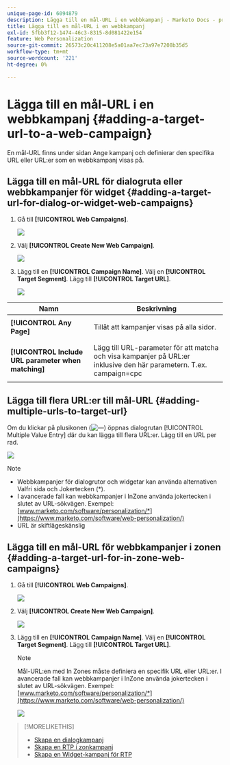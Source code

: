 ```yaml
---
unique-page-id: 6094879
description: Lägga till en mål-URL i en webbkampanj - Marketo Docs - produktdokumentation
title: Lägga till en mål-URL i en webbkampanj
exl-id: 5fbb3f12-1474-46c3-8315-8d081422e154
feature: Web Personalization
source-git-commit: 26573c20c411208e5a01aa7ec73a97e7208b35d5
workflow-type: tm+mt
source-wordcount: '221'
ht-degree: 0%

---
```


# Lägga till en mål-URL i en webbkampanj {#adding-a-target-url-to-a-web-campaign}

En mål-URL finns under sidan Ange kampanj och definierar den specifika URL eller URL:er som en webbkampanj visas på.

## Lägga till en mål-URL för dialogruta eller webbkampanjer för widget {#adding-a-target-url-for-dialog-or-widget-web-campaigns}

1. Gå till **[!UICONTROL Web Campaigns]**.

   ![](assets/web-campaigns-hand-5.jpg)

1. Välj **[!UICONTROL Create New Web Campaign]**.

   ![](assets/create-new-web-campaign-hand.jpg)

1. Lägg till en **[!UICONTROL Campaign Name]**. Välj en **[!UICONTROL Target Segment]**. Lägg till **[!UICONTROL Target URL]**.

   ![](assets/set-web-campaign-hands.jpg)

<table>
 <thead>
  <tr>
   <th colspan="1" rowspan="1">Namn</th>
   <th colspan="1" rowspan="1">Beskrivning</th>
  </tr>
 </thead>
 <tbody>
  <tr>
   <td colspan="1" rowspan="1"><strong>[!UICONTROL Any Page]</strong></td>
   <td colspan="1" rowspan="1"><p>Tillåt att kampanjer visas på alla sidor.</p></td>
  </tr>
  <tr>
   <td colspan="1" rowspan="1"><p><strong>[!UICONTROL Include URL parameter when matching]</strong></p></td>
   <td colspan="1" rowspan="1">Lägg till URL-parameter för att matcha och visa kampanjer på URL:er inklusive den här parametern. T.ex. campaign=cpc</td>
  </tr>
 </tbody>
</table>

## Lägga till flera URL:er till mål-URL {#adding-multiple-urls-to-target-url}

Om du klickar på plusikonen (![—](assets/image2015-2-18-8-3a40-3a59.png)) öppnas dialogrutan [!UICONTROL Multiple Value Entry] där du kan lägga till flera URL:er. Lägg till en URL per rad.

![](assets/image2015-2-23-18-3a15-3a57.png)

>[!NOTE]
>
>* Webbkampanjer för dialogrutor och widgetar kan använda alternativen Valfri sida och Jokertecken (&#42;).
>* I avancerade fall kan webbkampanjer i InZone använda jokertecken i slutet av URL-sökvägen. Exempel: [www.marketo.com/software/personalization/*](https://www.marketo.com/software/web-personalization/)
>* URL är skiftlägeskänslig

## Lägga till en mål-URL för webbkampanjer i zonen {#adding-a-target-url-for-in-zone-web-campaigns}

1. Gå till **[!UICONTROL Web Campaigns]**.

   ![](assets/web-campaigns-hand-5.jpg)

1. Välj **[!UICONTROL Create New Web Campaign]**.

   ![](assets/create-new-web-campaign-hand.jpg)

1. Lägg till en **[!UICONTROL Campaign Name]**. Välj en **[!UICONTROL Target Segment]**. Lägg till **[!UICONTROL Target URL]**.

   >[!NOTE]
   >
   >Mål-URL:en med In Zones måste definiera en specifik URL eller URL:er. I avancerade fall kan webbkampanjer i InZone använda jokertecken i slutet av URL-sökvägen. Exempel: [www.marketo.com/software/personalization/*](https://www.marketo.com/software/web-personalization/)

   ![](assets/set-web-campaign-multiple-hands.jpg)

>[!MORELIKETHIS]
>
>* [Skapa en dialogkampanj](/help/marketo/product-docs/web-personalization/working-with-web-campaigns/create-a-new-dialog-web-campaign.md)
>* [Skapa en RTP i zonkampanj](/help/marketo/product-docs/web-personalization/working-with-web-campaigns/create-a-new-in-zone-web-campaign.md)
>* [Skapa en Widget-kampanj för RTP](/help/marketo/product-docs/web-personalization/working-with-web-campaigns/create-a-new-widget-web-campaign.md)
